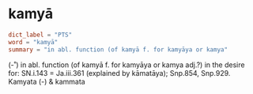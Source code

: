 # kamyā

``` toml
dict_label = "PTS"
word = "kamyā"
summary = "in abl. function (of kamyā f. for kamyāya or kamya"
```

(\-˚) in abl. function (of kamyā f. for kamyāya or kamya adj.?) in the desire for: SN.i.143 = Ja.iii.361 (explained by kāmatāya); Snp.854, Snp.929. Kamyata (\-) & kammata

